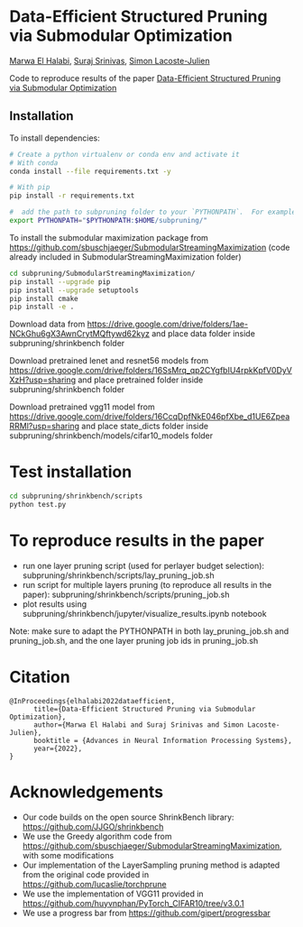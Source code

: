 # Data-Efficient Structured Pruning via Submodular Optimization

[Marwa El Halabi](https://sites.google.com/view/marwaelhalabi/home), [Suraj Srinivas](https://suraj-srinivas.github.io/), [Simon Lacoste-Julien](http://www.iro.umontreal.ca/~slacoste/)

Code to reproduce results of the paper [Data-Efficient Structured Pruning via Submodular Optimization](https://arxiv.org/abs/2203.04940)

## Installation

To install dependencies:

```bash
# Create a python virtualenv or conda env and activate it
# With conda
conda install --file requirements.txt -y

# With pip
pip install -r requirements.txt 

#  add the path to subpruning folder to your `PYTHONPATH`.  For example:
export PYTHONPATH="$PYTHONPATH:$HOME/subpruning/"
```

To install the submodular maximization package from https://github.com/sbuschjaeger/SubmodularStreamingMaximization (code already included in SubmodularStreamingMaximization folder)

```bash
cd subpruning/SubmodularStreamingMaximization/
pip install --upgrade pip
pip install --upgrade setuptools
pip install cmake
pip install -e .
```

Download data from https://drive.google.com/drive/folders/1ae-NCkGhu6gX3AwnCrytMQftywd62kyz and place data folder inside subpruning/shrinkbench folder 

Download pretrained lenet and resnet56 models from https://drive.google.com/drive/folders/16SsMrq_qp2CYgfbIU4rpkKpfV0DyVXzH?usp=sharing and place pretrained folder inside subpruning/shrinkbench folder 

Download pretrained vgg11 model from https://drive.google.com/drive/folders/16CcqDpfNkE046pfXbe_d1UE6ZpeaRRMl?usp=sharing and place state_dicts folder inside subpruning/shrinkbench/models/cifar10_models folder

# Test installation

```bash
cd subpruning/shrinkbench/scripts
python test.py
```

# To reproduce results in the paper

- run one layer pruning script (used for perlayer budget selection): subpruning/shrinkbench/scripts/lay_pruning_job.sh 
- run script for multiple layers pruning (to reproduce all results in the paper): subpruning/shrinkbench/scripts/pruning_job.sh 
- plot results using subpruning/shrinkbench/jupyter/visualize_results.ipynb notebook

Note: make sure to adapt the PYTHONPATH in both lay_pruning_job.sh and pruning_job.sh, and the one layer pruning job ids in pruning_job.sh

# Citation
```
@InProceedings{elhalabi2022dataefficient,
      title={Data-Efficient Structured Pruning via Submodular Optimization}, 
      author={Marwa El Halabi and Suraj Srinivas and Simon Lacoste-Julien},
      booktitle = {Advances in Neural Information Processing Systems},
      year={2022},
}
```
# Acknowledgements

- Our code builds on the open source ShrinkBench library: https://github.com/JJGO/shrinkbench
- We use the Greedy algorithm code from https://github.com/sbuschjaeger/SubmodularStreamingMaximization, with some modifications
- Our implementation of the LayerSampling pruning method is adapted from the original code provided in https://github.com/lucaslie/torchprune
- We use the implementation of VGG11 provided in https://github.com/huyvnphan/PyTorch_CIFAR10/tree/v3.0.1
- We use a progress bar from https://github.com/gipert/progressbar
